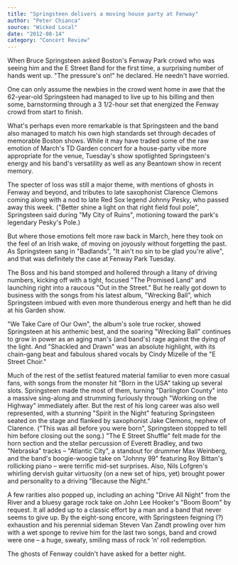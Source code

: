 ```yaml
---
title: "Springsteen delivers a moving house party at Fenway"
author: "Peter Chianca"
source: "Wicked Local"
date: "2012-08-14"
category: "Concert Review"
---
```


When Bruce Springsteen asked Boston's Fenway Park crowd who was seeing him and the E Street Band for the first time, a surprising number of hands went up. "The pressure's on!" he declared. He needn't have worried.

One can only assume the newbies in the crowd went home in awe that the 62-year-old Springsteen had managed to live up to his billing and then some, barnstorming through a 3 1/2-hour set that energized the Fenway crowd from start to finish.

What's perhaps even more remarkable is that Springsteen and the band also managed to match his own high standards set through decades of memorable Boston shows. While it may have traded some of the raw emotion of March's TD Garden concert for a house-party vibe more appropriate for the venue, Tuesday's show spotlighted Springsteen's energy and his band's versatility as well as any Beantown show in recent memory.

The specter of loss was still a major theme, with mentions of ghosts in Fenway and beyond, and tributes to late saxophonist Clarence Clemons coming along with a nod to late Red Sox legend Johnny Pesky, who passed away this week. ("Better shine a light on that right field foul pole", Springsteen said during "My City of Ruins", motioning toward the park's legendary Pesky's Pole.)

But where those emotions felt more raw back in March, here they took on the feel of an Irish wake, of moving on joyously without forgetting the past. As Springsteen sang in "Badlands", "It ain't no sin to be glad you're alive", and that was definitely the case at Fenway Park Tuesday.

The Boss and his band stomped and hollered through a litany of driving numbers, kicking off with a tight, focused "The Promised Land" and launching right into a raucous "Out in the Street." But he really got down to business with the songs from his latest album, "Wrecking Ball", which Springsteen imbued with even more thunderous energy and heft than he did at his Garden show.

"We Take Care of Our Own", the album's sole true rocker, showed Springsteen at his anthemic best, and the soaring "Wrecking Ball" continues to grow in power as an aging man's (and band's) rage against the dying of the light. And "Shackled and Drawn" was an absolute highlight, with its chain-gang beat and fabulous shared vocals by Cindy Mizelle of the "E Street Choir."

Much of the rest of the setlist featured material familiar to even more casual fans, with songs from the monster hit "Born in the USA" taking up several slots. Springsteen made the most of them, turning "Darlington County" into a massive sing-along and strumming furiously through "Working on the Highway" immediately after. But the rest of his long career was also well represented, with a stunning "Spirit in the Night" featuring Springsteen seated on the stage and flanked by saxophonist Jake Clemons, nephew of Clarence. ("This was all before you were born", Springsteen stopped to tell him before closing out the song.) "The E Street Shuffle" felt made for the horn section and the stellar percussion of Everett Bradley, and two "Nebraska" tracks – "Atlantic City", a standout for drummer Max Weinberg, and the band's boogie-woogie take on "Johnny 99" featuring Roy Bittan's rollicking piano – were terrific mid-set surprises. Also, Nils Lofgren's whirling dervish guitar virtuosity (on a new set of hips, yet) brought power and personality to a driving "Because the Night."

A few rarities also popped up, including an aching "Drive All Night" from the River and a bluesy garage rock take on John Lee Hooker's "Boom Boom" by request. It all added up to a classic effort by a man and a band that never seems to give up. By the eight-song encore, with Springsteen feigning (?) exhaustion and his perennial sideman Steven Van Zandt prowling over him with a wet sponge to revive him for the last two songs, band and crowd were one – a huge, sweaty, smiling mass of rock 'n' roll redemption.

The ghosts of Fenway couldn't have asked for a better night.
